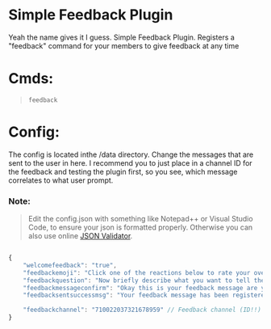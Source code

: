 # Simple Feedback Plugin

Yeah the name gives it I guess. Simple Feedback Plugin. Registers a "feedback" command for your members to give feedback at any time

# Cmds:
> `feedback`

# Config:

The config is located inthe /data directory. Change the messages that are sent to the user in here. I recommend you to just place in a channel ID for the feedback and testing the plugin first, so you see, which message correlates to what user prompt.

### Note:

> Edit the config.json with something like Notepad++ or Visual Studio Code, to ensure your json is formatted properly. Otherwise you can also use online [JSON Validator](https://jsonformatter.curiousconcept.com/).
```js

{
    "welcomefeedback": "true",
    "feedbackemoji": "Click one of the reactions below to rate your overal experience on the server.",
    "feedbackquestion": "Now briefly describe what you want to tell the staff team of this server.",
    "feedbackmessageconfirm": "Okay this is your feedback message are you happy with it? If you want to change something, click the ❌ reaction.",
    "feedbacksentsuccessmsg": "Your feedback message has been registered. Thank you for contributing to the project.",

    "feedbackchannel": "710022037321678959" // Feedback channel (ID!!)
}

```